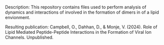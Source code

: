 Description: This repository contains files used to perform analysis of dynamics and interactions of involved in the formation of dimers in of a lipid envionment. 

Resulting publication:  Campbell, O., Dahhan, D., & Monje, V. (2024). Role of Lipid Mediated Peptide-Peptide Interactions in the Formation of Viral Ion Channels. Unpublished.
